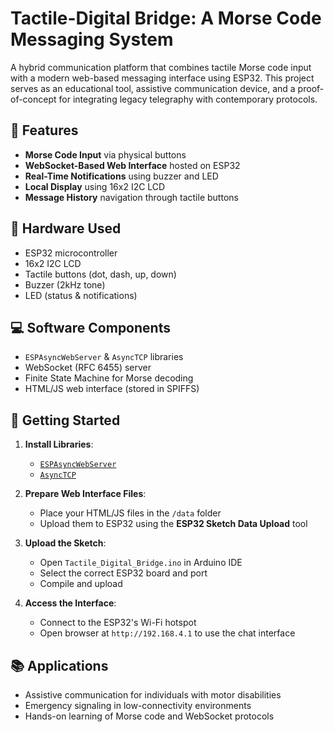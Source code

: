 # Tactile-Digital Bridge: A Morse Code Messaging System

A hybrid communication platform that combines tactile Morse code input with a modern web-based messaging interface using ESP32. This project serves as an educational tool, assistive communication device, and a proof-of-concept for integrating legacy telegraphy with contemporary protocols.

## 📌 Features

- **Morse Code Input** via physical buttons
- **WebSocket-Based Web Interface** hosted on ESP32
- **Real-Time Notifications** using buzzer and LED
- **Local Display** using 16x2 I2C LCD
- **Message History** navigation through tactile buttons

## 🔧 Hardware Used

- ESP32 microcontroller
- 16x2 I2C LCD
- Tactile buttons (dot, dash, up, down)
- Buzzer (2kHz tone)
- LED (status & notifications)

## 💻 Software Components

- `ESPAsyncWebServer` & `AsyncTCP` libraries
- WebSocket (RFC 6455) server
- Finite State Machine for Morse decoding
- HTML/JS web interface (stored in SPIFFS)

## 🚀 Getting Started

1. **Install Libraries**:
   - [`ESPAsyncWebServer`](https://github.com/me-no-dev/ESPAsyncWebServer)
   - [`AsyncTCP`](https://github.com/me-no-dev/AsyncTCP)

2. **Prepare Web Interface Files**:
   - Place your HTML/JS files in the `/data` folder
   - Upload them to ESP32 using the **ESP32 Sketch Data Upload** tool

3. **Upload the Sketch**:
   - Open `Tactile_Digital_Bridge.ino` in Arduino IDE
   - Select the correct ESP32 board and port
   - Compile and upload

4. **Access the Interface**:
   - Connect to the ESP32's Wi-Fi hotspot
   - Open browser at `http://192.168.4.1` to use the chat interface

## 📚 Applications

- Assistive communication for individuals with motor disabilities
- Emergency signaling in low-connectivity environments
- Hands-on learning of Morse code and WebSocket protocols




